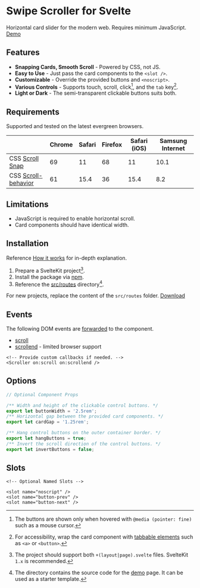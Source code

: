 # Swipe Scroller for Svelte

Horizontal card slider for the modern web. Requires minimum JavaScript. [Demo]

[demo]: http://scroller.hyunbin.page/

## Features

- **Snapping Cards, Smooth Scroll** - Powered by CSS, not JS.
- **Easy to Use** - Just pass the card components to the `<slot />`.
- **Customizable** - Override the provided buttons and `<noscript>`.
- **Various Controls** - Supports touch, scroll, click[^1], and the `tab` key[^2].
- **Light or Dark** - The semi-transparent clickable buttons suits both.

[^1]: The buttons are shown only when hovered with `@media (pointer: fine)` such as a mouse cursor.
[^2]: For accessibility, wrap the card component with [tabbable elements] such as `<a>` or `<button>`.

[tabbable elements]: https://developer.mozilla.org/en-US/docs/Web/HTML/Global_attributes/tabindex

## Requirements

Supported and tested on the latest evergreen browsers.

|                       | Chrome | Safari | Firefox | Safari (iOS) | Samsung Internet |
| --------------------- | ------ | ------ | ------- | ------------ | ---------------- |
| CSS [Scroll Snap]     | 69     | 11     | 68      | 11           | 10.1             |
| CSS [Scroll-behavior] | 61     | 15.4   | 36      | 15.4         | 8.2              |

[Scroll Snap]: https://caniuse.com/css-snappoints
[Scroll-behavior]: https://caniuse.com/css-scroll-behavior

## Limitations

- JavaScript is required to enable horizontal scroll.
- Card components should have identical width.

## Installation

Reference [How it works](docs/how-it-works.md) for in-depth explanation.

1. Prepare a SvelteKit project[^3].
2. Install the package via [npm].
3. Reference the [src/routes](src/routes) directory[^4].

[^3]: The project should support both `+(layout|page).svelte` files. SvelteKit `1.x` is recommended.
[^4]: The directory contains the source code for the [demo] page. It can be used as a starter template.

[npm]: https://www.npmjs.com/package/swipe-scroller

For new projects, replace the content of the `src/routes` folder. [Download](https://download-directory.github.io/?url=https%3A%2F%2Fgithub.com%2Fhyunbinseo%2Fswipe-scroller%2Ftree%2Fmain%2Fsrc%2Froutes)

## Events

The following DOM events are [forwarded] to the component.

[forwarded]: https://svelte.dev/tutorial/dom-event-forwarding

- [scroll](https://developer.mozilla.org/en-US/docs/Web/API/Element/scroll_event)
- [scrollend](https://developer.mozilla.org/en-US/docs/Web/API/Element/scrollend_event) - limited browser support

```svelte
<!-- Provide custom callbacks if needed. -->
<Scroller on:scroll on:scrollend />
```

## Options

```typescript
// Optional Component Props

/** Width and height of the clickable control buttons. */
export let buttonWidth = '2.5rem';
/** Horizontal gap between the provided card components. */
export let cardGap = '1.25rem';

/** Hang control buttons on the outer container border. */
export let hangButtons = true;
/** Invert the scroll direction of the control buttons. */
export let invertButtons = false;
```

<!-- Add image with explanation -->

## Slots

```svelte
<!-- Optional Named Slots -->

<slot name="noscript" />
<slot name="button-prev" />
<slot name="button-next" />
```
